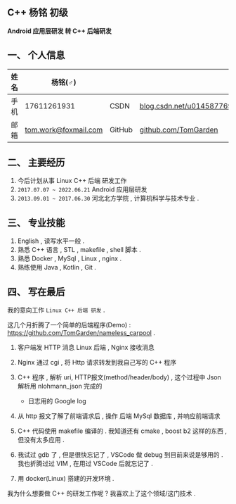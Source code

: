 ## C++ 杨铭 初级   

**Android 应用层研发 转 C++ 后端研发**

## 一、 个人信息



|姓名     | 杨铭(♂)             |            |                                               |
|---      |---                 |---        |---                                            |
|手机     |17611261931         |CSDN       |[blog.csdn.net/u014587769](https://blog.csdn.net/u014587769)|
|邮箱     |tom.work@foxmail.com|GitHub      |[github.com/TomGarden](https://github.com/TomGarden/nameless_carpool)|


## 二、 主要经历 

1. 今后计划从事 Linux C++ 后端 研发工作
2. `2017.07.07 ~ 2022.06.21` Android 应用层研发
3. `2013.09.01 ~ 2017.06.30` 河北北方学院 , 计算机科学与技术专业 . 


## 三、 专业技能

1. English , 读写水平一般 . 
2. 熟悉 C++ 语言 , STL , makefile , shell 脚本 . 
3. 熟悉 Docker , MySql , Linux , nginx .
4. 熟练使用 Java , Kotlin , Git . 

## 四、 写在最后 

我的意向工作 `Linux C++ 后端 研发` . 

这几个月折腾了一个简单的后端程序(Demo) : https://github.com/TomGarden/nameless_carpool . 
1. 客户端发 HTTP 消息 Linux 后端 , Nginx 接收消息
2. Nginx 通过 cgi , 将 Http 请求转发到我自己写的 C++ 程序
3. C++ 程序 , 解析 uri, HTTP报文(method/header/body) , 这个过程中 Json 解析用 nlohmann_json 完成的
    - 日志用的 Google log
4. 从 http 报文了解了前端请求后 , 操作 后端 MySql 数据库 , 并响应前端请求

5. C++ 代码使用 makefile 编译的 . 我知道还有 cmake , boost b2 这样的东西 , 但没有太多应用 . 
6. 我试过 gdb 了 , 但是很快忘记了 , VSCode 做 debug 到目前来说是够用的 . 我也折腾过过 VIM , 在用过 VSCode 后就忘记了 . 
7. 用 docker(Linux) 搭建的开发环境 . 

我为什么想要做 C++ 的研发工作呢 ? 我喜欢上了这个领域/这门技术 . 